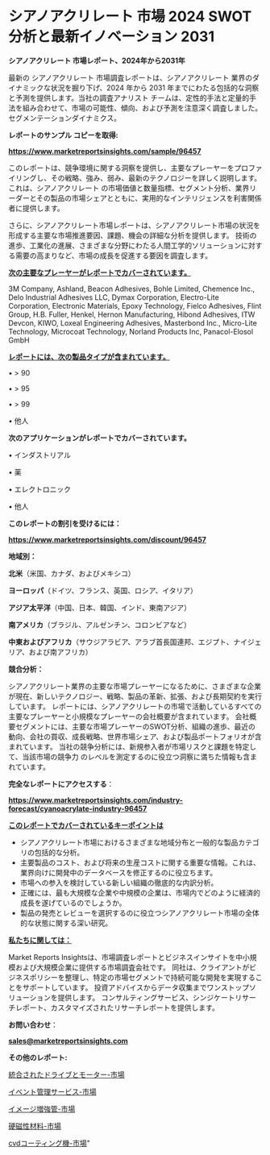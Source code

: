 # シアノアクリレート 市場 2024 SWOT 分析と最新イノベーション 2031

<strong>シアノアクリレート 市場レポート、2024年から2031年</strong>

最新の シアノアクリレート 市場調査レポートは、シアノアクリレート 業界のダイナミックな状況を掘り下げ、2024 年から 2031 年までにわたる包括的な洞察と予測を提供します。当社の調査アナリスト チームは、定性的手法と定量的手法を組み合わせて、市場の可能性、傾向、および予測を注意深く調査しました。 セグメンテーションダイナミクス。



<strong>レポートのサンプル コピーを取得:</strong> <a href=https://www.marketreportsinsights.com/sample/96457>

<strong><u>https://www.marketreportsinsights.com/sample/96457</u></strong></a>

このレポートは、競争環境に関する洞察を提供し、主要なプレーヤーをプロファイリングし、その戦略、強み、弱み、最新のテクノロジーを詳しく説明します。 これは、シアノアクリレート の市場価値と数量指標、セグメント分析、業界リーダーとその製品の市場シェアとともに、実用的なインテリジェンスを利害関係者に提供します。

さらに、シアノアクリレート市場レポートは、シアノアクリレート市場の状況を形成する主要な市場推進要因、課題、機会の詳細な分析を提供します。 技術の進歩、工業化の進展、さまざまな分野にわたる人間工学的ソリューションに対する需要の高まりなど、市場の成長を促進する要因を調査します。



<strong><u>次の主要なプレーヤーがレポートでカバーされています。</u></strong>

3M Company, Ashland, Beacon Adhesives, Bohle Limited, Chemence Inc., Delo Industrial Adhesives LLC, Dymax Corporation, Electro-Lite Corporation, Electronic Materials, Epoxy Technology, Fielco Adhesives, Flint Group, H.B. Fuller, Henkel, Hernon Manufacturing, Hibond Adhesives, ITW Devcon, KIWO, Loxeal Engineering Adhesives, Masterbond Inc., Micro-Lite Technology, Microcoat Technology, Norland Products Inc, Panacol-Elosol GmbH



<strong><u><b>レポートには、次の製品タイプが含まれています。</b></u></strong>

• > 90

• > 95

• > 99

• 他人



<strong><b>次のアプリケーションがレポートでカバーされています。</b></strong>

• インダストリアル

• 薬

• エレクトロニック

• 他人



<strong><b>このレポートの割引を受けるには：</b></strong><a href=https://www.marketreportsinsights.com/discount/96457>

<strong><u>https://www.marketreportsinsights.com/discount/96457</u></strong></a>



<strong>地域別：</strong>



<strong>北米</strong>（米国、カナダ、およびメキシコ）



<strong>ヨーロッパ</strong>（ドイツ、フランス、英国、ロシア、イタリア）



<strong>アジア太平洋</strong>（中国、日本、韓国、インド、東南アジア）



<strong>南アメリカ</strong>（ブラジル、アルゼンチン、コロンビアなど）



<strong>中東およびアフリカ</strong>（サウジアラビア、アラブ首長国連邦、エジプト、ナイジェリア、および南アフリカ）



<strong>競合分析：</strong>

シアノアクリレート業界の主要な市場プレーヤーになるために、さまざまな企業が現在、新しいテクノロジー、戦略、製品の革新、拡張、および長期契約を実行しています。 レポートには、シアノアクリレートの市場で活動しているすべての主要なプレーヤーと小規模なプレーヤーの会社概要が含まれています。 会社概要セグメントには、主要な市場プレーヤーのSWOT分析、組織の進歩、最近の動向、会社の買収、成長戦略、世界市場シェア、および製品ポートフォリオが含まれています。 当社の競争分析には、新規参入者が市場リスクと課題を特定して、当該市場の競争力 のレベルを測定するのに役立つ洞察に満ちた情報も含まれています。



<strong>完全なレポートにアクセスする</strong>：

<a href=https://www.marketreportsinsights.com/industry-forecast/cyanoacrylate-industry-96457>

<strong><u>https://www.marketreportsinsights.com/industry-forecast/cyanoacrylate-industry-96457</u></strong></a>



<strong><u><b>このレポートでカバーされているキーポイントは</b></u></strong>
<ul>
  <li>シアノアクリレート市場におけるさまざまな地域分布と一般的な製品カテゴリの包括的な分析。</li>
  <li>主要製品のコスト、および将来の生産コストに関する重要な情報。これは、業界向けに開発中のデータベースを修正するのに役立ちます。</li>
  <li>市場への参入を検討している新しい組織の徹底的な内訳分析。</li>
  <li>正確には、最も大規模な企業や中規模の企業は、市場内でどのように経済的成長を遂げているのでしょうか。</li>
  <li>製品の発売とレビューを選択するのに役立つシアノアクリレート市場の全体的な状態に関する深い研究。</li>
</ul>


<strong><u><b>私たちに関しては：</b></u></strong>

Market Reports Insightsは、市場調査レポートとビジネスインサイトを中小規模および大規模企業に提供する市場調査会社です。 同社は、クライアントがビジネスポリシーを整理し、特定の市場セグメントで持続可能な開発を実現することをサポートしています。 投資アドバイスからデータ収集までワンストップソリューションを提供します。 コンサルティングサービス、シンジケートリサーチレポート、カスタマイズされたリサーチレポートを提供します。



<strong><b>お問い合わせ</b></strong>：

<a href=mailto:sales@marketreportsinsights.com>

<strong><u>sales@marketreportsinsights.com</u></strong></a>



<strong>その他のレポート:</strong>

<a href=https://www.linkedin.com/pulse/統合されたドライブとモーター-市場-2030-年までの需要に焦点を当てた-2023-年調査レポート-pr-news-hub-mtjhf/>統合されたドライブとモーター-市場</a>

<a href=https://www.linkedin.com/pulse/イベント管理サービス-市場-2023-年のダイナミクスとビジネストレンド-bneof/>イベント管理サービス-市場</a>

<a href=https://www.linkedin.com/pulse/イメージ増強管-市場-2023-swot-分析と成長率-2030-trend-tracking-toolbox-24-analysis-qa7df/>イメージ増強管-市場</a>

<a href=https://www.linkedin.com/pulse/硬磁性材料-市場-2023-競争分析と事業成長-2030-trend-titans-360-analysis-thf1f/>硬磁性材料-市場</a>

<a href=https://www.linkedin.com/pulse/cvdコーティング機-市場-2023-最新の-cagr-および成長分析-2030-svdrf/>cvdコーティング機-市場</a>"
